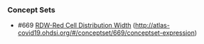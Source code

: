 ### Concept Sets
  * #669 [RDW-Red Cell Distribution Width](https://github.com/DBMI/R2D2-Queries/blob/master/Question_0013/concepts/JSON/669_R2D2_AtlasCovid19__RDW_Red_Cell_Distribution_Width.json)
(http://atlas-covid19.ohdsi.org/#/conceptset/669/conceptset-expression)
